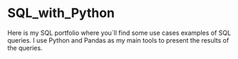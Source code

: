 # SQL_with_Python

Here is my SQL portfolio where you´ll find some use cases examples of SQL queries. I use Python and Pandas as my main tools to present the results of the queries.

